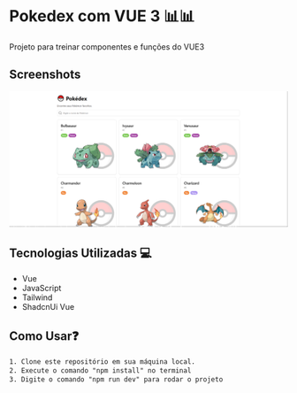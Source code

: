 # Pokedex com VUE 3 📊📊

Projeto para treinar componentes e funções do VUE3



## Screenshots

![App Screenshot](/src/assets/print.PNG)


## Tecnologias Utilizadas 💻

- Vue
- JavaScript
- Tailwind
- ShadcnUi Vue

## Como Usar❓

    1. Clone este repositório em sua máquina local.
    2. Execute o comando "npm install" no terminal
    3. Digite o comando "npm run dev" para rodar o projeto

